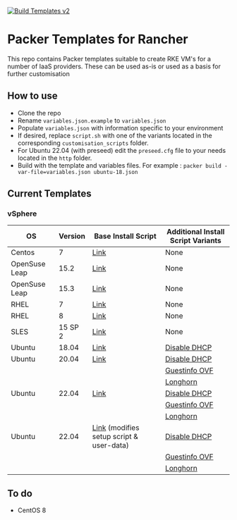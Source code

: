 [![Build Templates v2](https://github.com/David-VTUK/Rancher-Packer/actions/workflows/mainv2.yml/badge.svg)](https://github.com/David-VTUK/Rancher-Packer/actions/workflows/mainv2.yml)

# Packer Templates for Rancher

This repo contains Packer templates suitable to create RKE VM's for a number of IaaS providers. These can be used as-is or used as a basis for further customisation

## How to use

* Clone the repo
* Rename `variables.json.example` to `variables.json`
* Populate `variables.json` with information specific to your environment
* If desired, replace `script.sh` with one of the variants located in the corresponding `customisation_scripts` folder. 
* For Ubuntu 22.04 (with preseed) edit the `preseed.cfg` file to your needs located in the `http` folder.
* Build with the template and variables files. For example : `packer build -var-file=variables.json ubuntu-18.json` 

## Current Templates

### vSphere

| OS            | Version       | Base Install Script                             | Additional Install Script Variants |
| -----------   | ----------- | ------------------------------------------------| -------------------------------------|
| Centos        | 7           | [Link](/vSphere/centos_7/script.sh)             | None                                                                                    |
| OpenSuse Leap | 15.2        | [Link](/vSphere/opensuse_leap_15.2/install.sh)  | None                                                                                    |
| OpenSuse Leap | 15.3        | [Link](/vSphere/opensuse_leap_15.3/install.sh)  | None                                                                                    |
| RHEL          | 7           | [Link](/vSphere/rhel_7/script.sh)               | None                                                                                    |
| RHEL          | 8           | [Link](/vSphere/rhel_8/script.sh)               | None                                                                                    |
| SLES          | 15 SP 2     | [Link](/vSphere/sles_15_sp2/install.sh)         | None                                                                                    |
| Ubuntu        | 18.04       | [Link](/vSphere/ubuntu_1804/script.sh)          | [Disable DHCP](/vSphere/ubuntu_1804/customisation_scripts/script-no-dhcp.sh)            |
| Ubuntu        | 20.04       | [Link](/vSphere/ubuntu_2004/script.sh)          | [Disable DHCP](/vSphere/ubuntu_2004/customisation_scripts/script-no-dhcp.sh)|
|               |             |                                                 | [Guestinfo OVF](/vSphere/ubuntu_2004/customisation_scripts/script-cloudinit-guestinfo.sh)|
|               |             |                                                 | [Longhorn](/vSphere/ubuntu_2004/customisation_scripts/script-longhorn.sh)|
| Ubuntu        | 22.04       | [Link](/vSphere/ubuntu_2204/script.sh)          | [Disable DHCP](/vSphere/ubuntu_2204/customisation_scripts/script-no-dhcp.sh)|
|               |             |                                                 | [Guestinfo OVF](/vSphere/ubuntu_2204/customisation_scripts/script-cloudinit-guestinfo.sh)|
|               |             |                                                 | [Longhorn](/vSphere/ubuntu_2204/customisation_scripts/script-longhorn.sh)|
| Ubuntu        | 22.04       | [Link](/vSphere/ubuntu_2204-1/script.sh) (modifies setup script & user-data)| [Disable DHCP](/vSphere/ubuntu_2204/customisation_scripts/script-no-dhcp.sh)|
|               |             | | [Guestinfo OVF](/vSphere/ubuntu_2204/customisation_scripts/script-cloudinit-guestinfo.sh)|
|               |             | | [Longhorn](/vSphere/ubuntu_2204/customisation_scripts/script-longhorn.sh)|

## To do

* CentOS 8
